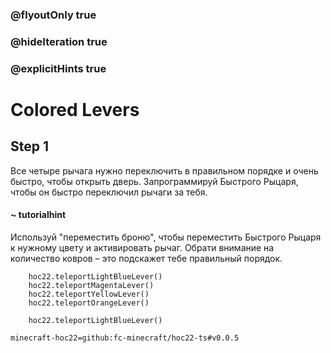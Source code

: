 ### @flyoutOnly true
### @hideIteration true
### @explicitHints true


# Colored Levers

## Step 1  
Все четыре рычага нужно переключить в правильном порядке и очень быстро, чтобы открыть дверь. Запрограммируй Быстрого Рыцаря, чтобы он быстро переключил рычаги за тебя.  

#### ~ tutorialhint  
Используй "переместить броню", чтобы переместить Быстрого Рыцаря к нужному цвету и активировать рычаг. Обрати внимание на количество ковров – это подскажет тебе правильный порядок.  

```ghost
    hoc22.teleportLightBlueLever()
    hoc22.teleportMagentaLever()
    hoc22.teleportYellowLever()
    hoc22.teleportOrangeLever()
```
```template
    hoc22.teleportLightBlueLever()
```

```package
minecraft-hoc22=github:fc-minecraft/hoc22-ts#v0.0.5
```